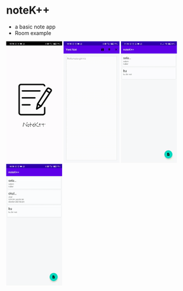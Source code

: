 # noteK++
* a basic note app
* Room example 

<div>
<img src="https://github.com/kkaansrky/notek-/blob/master/gifs/firstScene.gif" width="30%" height="30%"/>
<img src="https://github.com/kkaansrky/notek-/blob/master/gifs/addNote.gif" width="30%" height="30%"/>
<img src="https://github.com/kkaansrky/notek-/blob/master/gifs/editNote.gif" width="30%" height="30%"/>
<img src="https://github.com/kkaansrky/notek-/blob/master/gifs/deleteNote.gif" width="30%" height="30%"/>
  </div>

